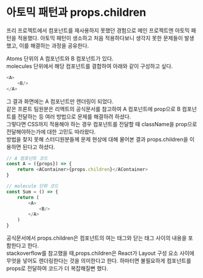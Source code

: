 # 아토믹 패턴과 props.children
프리 프로젝트에서 컴포넌트를 재사용하지 못했던 경험으로 메인 프로젝트엔 아토믹 패턴을 적용했다.
아토믹 패턴이 생소하고 처음 적용하다보니 생각지 못한 문제들이 발생했고, 이를 해결하는 과정을 공유한다.

Atoms 단위의 A 컴포넌트와 B 컴포넌트가 있다.  
molecules 단위에서 해당 컴포넌트를 결합하여 아래와 같이 구성하고 싶다.  
```javascript
<A>
	<B/>
</A>
```

그 결과 화면에는 A 컴포넌트만 렌더링이 되었다.  
같은 프론트 팀원분은 리액트의 공식문서를 참고하여 A 컴포넌트에 prop으로 B 컴포넌트를 전달하는 등 여러 방법으로 문제를 해결하려 하셨다.  
그렇다면 CSS까지 적용해야 하는 경우 컴포넌트를 전달할 때 className을 prop으로 전달해야하는가에 대한 고민도 따라왔다.  
방법을 찾지 못해 스터디원분들께 문제 현상에 대해 물어본 결과 props.children을 이용하면 된다고 하셨다.  
```javascript
// A 컴포넌트 코드
const A = ({props}) => {
	return <AContainer>{props.children}</AContainer>
}

// molecule 단위 코드
const Sum = () => {
	return (
		<A>
			<B/>
		</A>
	)
}
```

공식문서에서 props.children은 컴포넌트의 여는 태그와 닫는 태그 사이의 내용을 포함한다고 한다.  
stackoverflow를 참고했을 때,props.children은 React가 Layout 구성 요소 사이에 무엇을 넣어도 렌더링한다는 것을 의미한다고 한다.
하마터면 불필요하게 컴포넌트를 props로 전달하여 코드가 더 복잡해질뻔 했다.
